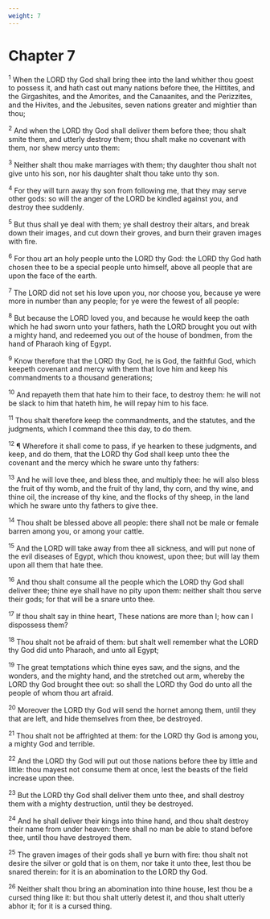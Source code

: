 ```yaml
---
weight: 7
---
```


# Chapter 7

<sup>1</sup> When the LORD thy God shall bring thee into the land whither thou goest to possess it, and hath cast out many nations before thee, the Hittites, and the Girgashites, and the Amorites, and the Canaanites, and the Perizzites, and the Hivites, and the Jebusites, seven nations greater and mightier than thou; 

<sup>2</sup> And when the LORD thy God shall deliver them before thee; thou shalt smite them, and utterly destroy them; thou shalt make no covenant with them, nor shew mercy unto them: 

<sup>3</sup> Neither shalt thou make marriages with them; thy daughter thou shalt not give unto his son, nor his daughter shalt thou take unto thy son. 

<sup>4</sup> For they will turn away thy son from following me, that they may serve other gods: so will the anger of the LORD be kindled against you, and destroy thee suddenly. 

<sup>5</sup> But thus shall ye deal with them; ye shall destroy their altars, and break down their images, and cut down their groves, and burn their graven images with fire. 

<sup>6</sup> For thou art an holy people unto the LORD thy God: the LORD thy God hath chosen thee to be a special people unto himself, above all people that are upon the face of the earth. 

<sup>7</sup> The LORD did not set his love upon you, nor choose you, because ye were more in number than any people; for ye were the fewest of all people: 

<sup>8</sup> But because the LORD loved you, and because he would keep the oath which he had sworn unto your fathers, hath the LORD brought you out with a mighty hand, and redeemed you out of the house of bondmen, from the hand of Pharaoh king of Egypt. 

<sup>9</sup> Know therefore that the LORD thy God, he is God, the faithful God, which keepeth covenant and mercy with them that love him and keep his commandments to a thousand generations; 

<sup>10</sup> And repayeth them that hate him to their face, to destroy them: he will not be slack to him that hateth him, he will repay him to his face. 

<sup>11</sup> Thou shalt therefore keep the commandments, and the statutes, and the judgments, which I command thee this day, to do them. 

<sup>12</sup> ¶ Wherefore it shall come to pass, if ye hearken to these judgments, and keep, and do them, that the LORD thy God shall keep unto thee the covenant and the mercy which he sware unto thy fathers: 

<sup>13</sup> And he will love thee, and bless thee, and multiply thee: he will also bless the fruit of thy womb, and the fruit of thy land, thy corn, and thy wine, and thine oil, the increase of thy kine, and the flocks of thy sheep, in the land which he sware unto thy fathers to give thee. 

<sup>14</sup> Thou shalt be blessed above all people: there shall not be male or female barren among you, or among your cattle. 

<sup>15</sup> And the LORD will take away from thee all sickness, and will put none of the evil diseases of Egypt, which thou knowest, upon thee; but will lay them upon all them that hate thee. 

<sup>16</sup> And thou shalt consume all the people which the LORD thy God shall deliver thee; thine eye shall have no pity upon them: neither shalt thou serve their gods; for that will be a snare unto thee. 

<sup>17</sup> If thou shalt say in thine heart, These nations are more than I; how can I dispossess them? 

<sup>18</sup> Thou shalt not be afraid of them: but shalt well remember what the LORD thy God did unto Pharaoh, and unto all Egypt; 

<sup>19</sup> The great temptations which thine eyes saw, and the signs, and the wonders, and the mighty hand, and the stretched out arm, whereby the LORD thy God brought thee out: so shall the LORD thy God do unto all the people of whom thou art afraid. 

<sup>20</sup> Moreover the LORD thy God will send the hornet among them, until they that are left, and hide themselves from thee, be destroyed. 

<sup>21</sup> Thou shalt not be affrighted at them: for the LORD thy God is among you, a mighty God and terrible. 

<sup>22</sup> And the LORD thy God will put out those nations before thee by little and little: thou mayest not consume them at once, lest the beasts of the field increase upon thee. 

<sup>23</sup> But the LORD thy God shall deliver them unto thee, and shall destroy them with a mighty destruction, until they be destroyed. 

<sup>24</sup> And he shall deliver their kings into thine hand, and thou shalt destroy their name from under heaven: there shall no man be able to stand before thee, until thou have destroyed them. 

<sup>25</sup> The graven images of their gods shall ye burn with fire: thou shalt not desire the silver or gold that is on them, nor take it unto thee, lest thou be snared therein: for it is an abomination to the LORD thy God. 

<sup>26</sup> Neither shalt thou bring an abomination into thine house, lest thou be a cursed thing like it: but thou shalt utterly detest it, and thou shalt utterly abhor it; for it is a cursed thing. 



